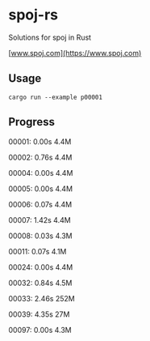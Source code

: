 # spoj-rs
Solutions for spoj in Rust

[www.spoj.com](https://www.spoj.com)

## Usage
```shell
cargo run --example p00001
```

## Progress
00001: 0.00s 4.4M

00002: 0.76s 4.4M

00004: 0.00s 4.4M

00005: 0.00s 4.4M

00006: 0.07s 4.4M

00007: 1.42s 4.4M

00008: 0.03s 4.3M

00011: 0.07s 4.1M

00024: 0.00s 4.4M

00032: 0.84s 4.5M

00033: 2.46s 252M

00039: 4.35s 27M

00097: 0.00s 4.3M
